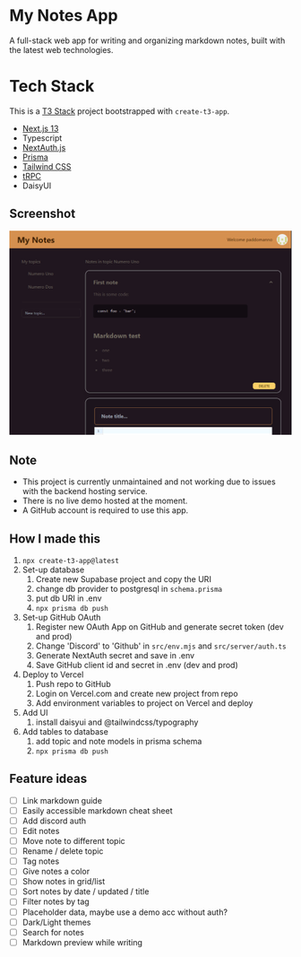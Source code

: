 # My Notes App

A full-stack web app for writing and organizing markdown notes, built with the latest web technologies.

# Tech Stack

This is a [T3 Stack](https://create.t3.gg/) project bootstrapped with `create-t3-app`.

- [Next.js 13](https://nextjs.org)
- Typescript
- [NextAuth.js](https://next-auth.js.org)
- [Prisma](https://prisma.io)
- [Tailwind CSS](https://tailwindcss.com)
- [tRPC](https://trpc.io)
- DaisyUI

## Screenshot

![Screenshot of my notes app UI](my-notes-app.PNG)

## Note

- This project is currently unmaintained and not working due to issues with the backend hosting service.
- There is no live demo hosted at the moment.
- A GitHub account is required to use this app.

## How I made this

1. `npx create-t3-app@latest`
1. Set-up database
   1. Create new Supabase project and copy the URI
   1. change db provider to postgresql in `schema.prisma`
   1. put db URI in .env
   1. `npx prisma db push`
1. Set-up GitHub OAuth
   1. Register new OAuth App on GitHub and generate secret token (dev and prod)
   1. Change 'Discord' to 'Github' in `src/env.mjs` and `src/server/auth.ts`
   1. Generate NextAuth secret and save in .env
   1. Save GitHub client id and secret in .env (dev and prod)
1. Deploy to Vercel
   1. Push repo to GitHub
   1. Login on Vercel.com and create new project from repo
   1. Add environment variables to project on Vercel and deploy
1. Add UI
   1. install daisyui and @tailwindcss/typography
1. Add tables to database
   1. add topic and note models in prisma schema
   1. `npx prisma db push`

## Feature ideas

- [ ] Link markdown guide
- [ ] Easily accessible markdown cheat sheet
- [ ] Add discord auth
- [ ] Edit notes
- [ ] Move note to different topic
- [ ] Rename / delete topic
- [ ] Tag notes
- [ ] Give notes a color
- [ ] Show notes in grid/list
- [ ] Sort notes by date / updated / title
- [ ] Filter notes by tag
- [ ] Placeholder data, maybe use a demo acc without auth?
- [ ] Dark/Light themes
- [ ] Search for notes
- [ ] Markdown preview while writing
